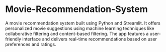 # Movie-Recommendation-System
A movie recommendation system built using Python and Streamlit. It offers personalized movie suggestions using machine learning techniques like collaborative filtering and content-based filtering. The app features a user-friendly interface and delivers real-time recommendations based on user preferences and ratings.
